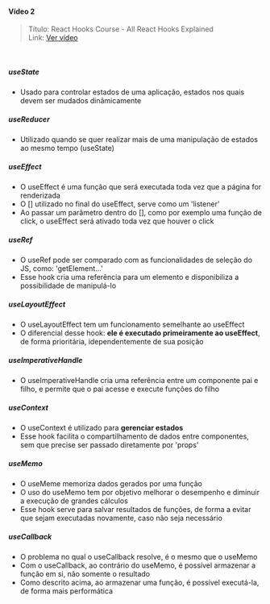 #### Vídeo 2

> Título: React Hooks Course - All React Hooks Explained </br>
> Link: [Ver vídeo](https://www.youtube.com/watch?v=LlvBzyy-558&t)

</br>

##### useState

- Usado para controlar estados de uma aplicação, estados nos quais devem ser mudados dinâmicamente

##### useReducer

- Utilizado quando se quer realizar mais de uma manipulação de estados ao mesmo tempo (useState)

##### useEffect

- O useEffect é uma função que será executada toda vez que a página for renderizada
- O [] utilizado no final do useEffect, serve como um 'listener'
- Ao passar um parâmetro dentro do [], como por exemplo uma função de click, o useEffect será ativado toda vez que houver o click

##### useRef

- O useRef pode ser comparado com as funcionalidades de seleção do JS, como: 'getElement...'
- Esse hook cria uma referência para um elemento e disponibiliza a possibilidade de manipulá-lo

##### useLayoutEffect

- O useLayoutEffect tem um funcionamento semelhante ao useEffect
- O diferencial desse hook: **ele é executado primeiramente ao useEffect**, de forma prioritária, idependentemente de sua posição

##### useImperativeHandle

- O useImperativeHandle cria uma referência entre um componente pai e filho, e permite que o pai acesse e execute funções do filho

##### useContext

- O useContext é utilizado para **gerenciar estados**
- Esse hook facilita o compartilhamento de dados entre componentes, sem que precise ser passado diretamente por 'props'

##### useMemo

- O useMeme memoriza dados gerados por uma função 
- O uso do useMemo tem por objetivo melhorar o desempenho e diminuir a execução de grandes cálculos
- Esse hook serve para salvar resultados de funções, de forma a evitar que sejam executadas novamente, caso não seja necessário

##### useCallback

- O problema no qual o useCallback resolve, é o mesmo que o useMemo
- Com o useCallback, ao contrário do useMemo, é possível armazenar a função em si, não somente o resultado
- Como descrito acima, ao armazenar uma função, é possível executá-la, de forma mais performática